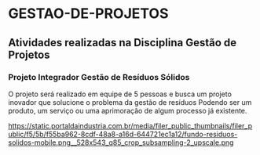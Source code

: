 # GESTAO-DE-PROJETOS
## Atividades realizadas na Disciplina Gestão de Projetos
### Projeto Integrador Gestão de Resíduos Sólidos

O projeto será realizado em equipe de 5 pessoas e busca um projeto inovador que solucione o problema da gestão de resíduos
Podendo ser um produto, um serviço ou uma aprimoração de algum processo já existente.

https://static.portaldaindustria.com.br/media/filer_public_thumbnails/filer_public/f5/5b/f55ba962-8cdf-48a8-a16d-644721ec1a12/fundo-residuos-solidos-mobile.png__528x543_q85_crop_subsampling-2_upscale.png


